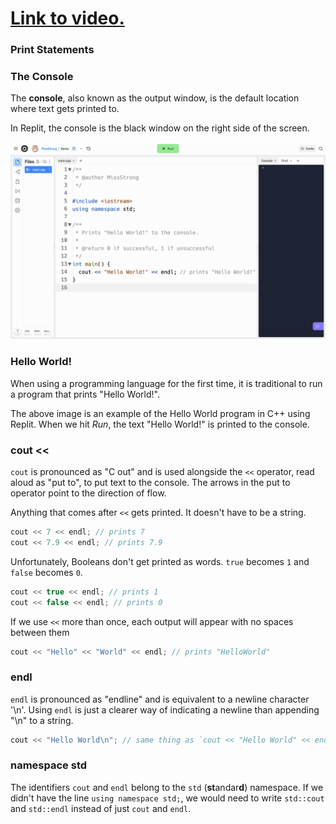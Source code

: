 # [Link to video.](https://www.youtube.com/watch?v=MqtUpWpUhJs&list=PLVD25niNi0BkgQHyEFkuuBp_IQ4q67jIC)

### Print Statements

### The Console

The **console**, also known as the output window, is the default location where text gets printed to.

In Replit, the console is the black window on the right side of the screen.

![](../../Images/Hello_World_C++_Full.png)

### Hello World!

When using a programming language for the first time, it is traditional to run a program that prints "Hello World!".

The above image is an example of the Hello World program in C++ using Replit. When we hit *Run*, the text "Hello World!" is printed to the console. 

### cout <<

`cout` is pronounced as "C out" and is used alongside the `<<` operator, read aloud as "put to", to put text to the console. The arrows in the put to operator point to the direction of flow. 

Anything that comes after `<<` gets printed. It doesn't have to be a string.

```cpp
cout << 7 << endl; // prints 7
cout << 7.9 << endl; // prints 7.9
```

Unfortunately, Booleans don't get printed as words. `true` becomes `1` and `false` becomes `0`.

```cpp
cout << true << endl; // prints 1
cout << false << endl; // prints 0
```

If we use `<<` more than once, each output will appear with no spaces between them

```cpp
cout << "Hello" << "World" << endl; // prints "HelloWorld"
```

### endl

`endl` is pronounced as "endline" and is equivalent to a newline character '\n'. Using `endl` is just a clearer way of indicating a newline than appending "\n" to a string.

```cpp
cout << "Hello World\n"; // same thing as `cout << "Hello World" << endl;`
```

### namespace std

The identifiers `cout` and `endl` belong to the `std` (**st**andar**d**) namespace. If we didn't have the line `using namespace std;`, we would need to write `std::cout` and `std::endl` instead of just `cout` and `endl`.
